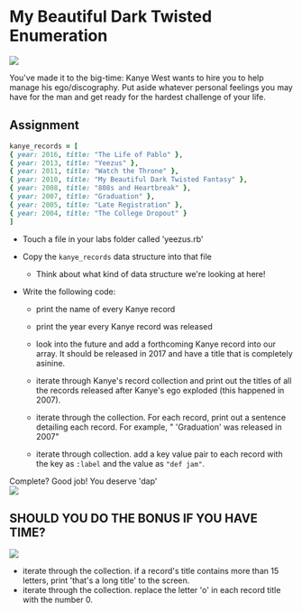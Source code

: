 # My Beautiful Dark Twisted Enumeration

![](https://media.giphy.com/media/5whT70YsBp2AU/giphy.gif)

You've made it to the big-time: Kanye West wants to hire you to help manage his ego/discography. Put aside whatever personal feelings you may have for the man and get ready for the hardest challenge of your life.

## Assignment

``` ruby
kanye_records = [
{ year: 2016, title: "The Life of Pablo" },
{ year: 2013, title: "Yeezus" },
{ year: 2011, title: "Watch the Throne" },
{ year: 2010, title: "My Beautiful Dark Twisted Fantasy" },
{ year: 2008, title: "808s and Heartbreak" },
{ year: 2007, title: "Graduation" },
{ year: 2005, title: "Late Registration" },
{ year: 2004, title: "The College Dropout" }
]
```

- Touch a file in your labs folder called 'yeezus.rb'
- Copy the `kanye_records` data structure into that file
  - Think about what kind of data structure we're looking at here!

- Write the following code:

  - print the name of every Kanye record

  - print the year every Kanye record was released

  - look into the future and add a forthcoming Kanye record into our array. It should be released in 2017 and have a title that is completely asinine.

  - iterate through Kanye's record collection and print out the titles of all the records released after Kanye's ego exploded (this happened in 2007).

  - iterate through the collection. For each record, print out a sentence detailing each record. For example, " 'Graduation' was released in 2007"

  - iterate through collection. add a key value pair to each record with the key as `:label` and the value as `"def jam"`.

Complete? Good job! You deserve 'dap'  
![](https://media.giphy.com/media/HfGqchLEK2WFq/giphy.gif)

## SHOULD YOU DO THE BONUS IF YOU HAVE TIME?
![](https://media.giphy.com/media/jFzjaNGjGzeeY/giphy.gif)
- iterate through the collection. if a record's title contains more than 15 letters, print 'that's a long title' to the screen.
- iterate through the collection. replace the letter 'o' in each record title with the number 0.



  